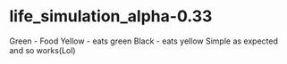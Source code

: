 # life_simulation_alpha-0.33

Green - Food
Yellow - eats green
Black - eats yellow
Simple as expected and so works(Lol) 
